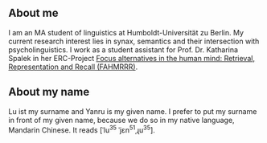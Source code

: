 ## About me
I am an MA student of linguistics at Humboldt-Universität zu Berlin. My current research interest lies in synax, semantics and their intersection with psycholinguistics. I work as a student assistant for Prof. Dr. Katharina Spalek in her ERC-Project [Focus alternatives in the human mind: Retrieval, Representation and Recall (FAHMRRR)](https://www.projekte.hu-berlin.de/en/fahmrrr/index.html?set_language=en).

## About my name
Lu ist my surname and Yanru is my given name. I prefer to put my surname in front of my given name, because we do so in my native language, Mandarin Chinese. It reads &#91;&#712;lu<sup>35</sup> &#712;j&#603;n<sup>51</sup>&#716;&#635;u<sup>35</sup>&#93;.
